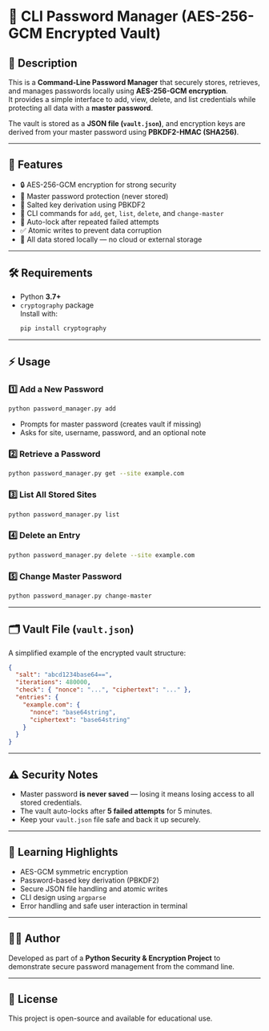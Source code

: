 # 🔐 CLI Password Manager (AES-256-GCM Encrypted Vault)

## 📖 Description
This is a **Command-Line Password Manager** that securely stores, retrieves, and manages passwords locally using **AES-256-GCM encryption**.  
It provides a simple interface to add, view, delete, and list credentials while protecting all data with a **master password**.

The vault is stored as a **JSON file (`vault.json`)**, and encryption keys are derived from your master password using **PBKDF2-HMAC (SHA256)**.

---

## 🚀 Features
- 🔒 AES-256-GCM encryption for strong security  
- 🔑 Master password protection (never stored)  
- 🧂 Salted key derivation using PBKDF2  
- 🧰 CLI commands for `add`, `get`, `list`, `delete`, and `change-master`  
- 🚫 Auto-lock after repeated failed attempts  
- ✅ Atomic writes to prevent data corruption  
- 🧾 All data stored locally — no cloud or external storage

---

## 🛠 Requirements
- Python **3.7+**
- `cryptography` package  
  Install with:
  ```bash
  pip install cryptography
  ```

---

## ⚡ Usage

### 1️⃣ Add a New Password
```bash
python password_manager.py add
```
- Prompts for master password (creates vault if missing)
- Asks for site, username, password, and an optional note

### 2️⃣ Retrieve a Password
```bash
python password_manager.py get --site example.com
```

### 3️⃣ List All Stored Sites
```bash
python password_manager.py list
```

### 4️⃣ Delete an Entry
```bash
python password_manager.py delete --site example.com
```

### 5️⃣ Change Master Password
```bash
python password_manager.py change-master
```

---

## 🗂 Vault File (`vault.json`)
A simplified example of the encrypted vault structure:
```json
{
  "salt": "abcd1234base64==",
  "iterations": 480000,
  "check": { "nonce": "...", "ciphertext": "..." },
  "entries": {
    "example.com": {
      "nonce": "base64string",
      "ciphertext": "base64string"
    }
  }
}
```

---

## ⚠️ Security Notes
- Master password **is never saved** — losing it means losing access to all stored credentials.
- The vault auto-locks after **5 failed attempts** for 5 minutes.
- Keep your `vault.json` file safe and back it up securely.

---

## 🧠 Learning Highlights
- AES-GCM symmetric encryption  
- Password-based key derivation (PBKDF2)  
- Secure JSON file handling and atomic writes  
- CLI design using `argparse`  
- Error handling and safe user interaction in terminal

---

## 👨‍💻 Author
Developed as part of a **Python Security & Encryption Project** to demonstrate secure password management from the command line.

---

## 📜 License
This project is open-source and available for educational use.

